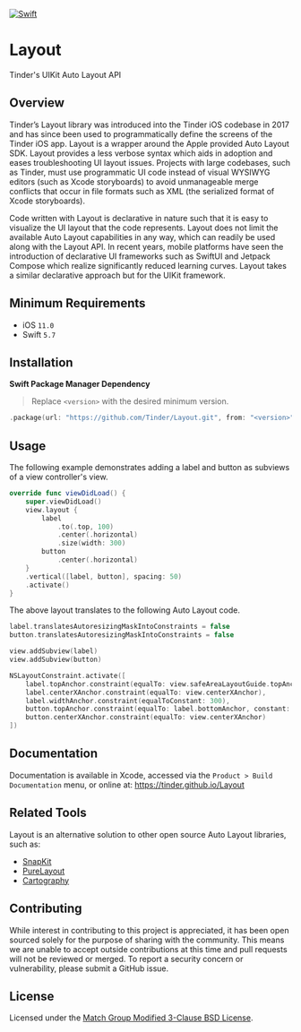 [![Swift](https://github.com/Tinder/Layout/actions/workflows/swift.yml/badge.svg)](https://github.com/Tinder/Layout/actions/workflows/swift.yml)

# Layout

Tinder's UIKit Auto Layout API

## Overview

Tinder’s Layout library was introduced into the Tinder iOS codebase in 2017 and has since been used to programmatically define the screens of the Tinder iOS app. Layout is a wrapper around the Apple provided Auto Layout SDK. Layout provides a less verbose syntax which aids in adoption and eases troubleshooting UI layout issues. Projects with large codebases, such as Tinder, must use programmatic UI code instead of visual WYSIWYG editors (such as Xcode storyboards) to avoid unmanageable merge conflicts that occur in file formats such as XML (the serialized format of Xcode storyboards).

Code written with Layout is declarative in nature such that it is easy to visualize the UI layout that the code represents. Layout does not limit the available Auto Layout capabilities in any way, which can readily be used along with the Layout API. In recent years, mobile platforms have seen the introduction of declarative UI frameworks such as SwiftUI and Jetpack Compose which realize significantly reduced learning curves. Layout takes a similar declarative approach but for the UIKit framework.

## Minimum Requirements

- iOS `11.0`
- Swift `5.7`

## Installation

**Swift Package Manager Dependency**

> Replace `<version>` with the desired minimum version.

```swift
.package(url: "https://github.com/Tinder/Layout.git", from: "<version>")
```

## Usage

The following example demonstrates adding a label and button as subviews of a view controller's view.

```swift
override func viewDidLoad() {
    super.viewDidLoad()
    view.layout {
        label
            .to(.top, 100)
            .center(.horizontal)
            .size(width: 300)
        button
            .center(.horizontal)
    }
    .vertical([label, button], spacing: 50)
    .activate()
}
```

The above layout translates to the following Auto Layout code.

```swift
label.translatesAutoresizingMaskIntoConstraints = false
button.translatesAutoresizingMaskIntoConstraints = false

view.addSubview(label)
view.addSubview(button)

NSLayoutConstraint.activate([
    label.topAnchor.constraint(equalTo: view.safeAreaLayoutGuide.topAnchor, constant: 100),
    label.centerXAnchor.constraint(equalTo: view.centerXAnchor),
    label.widthAnchor.constraint(equalToConstant: 300),
    button.topAnchor.constraint(equalTo: label.bottomAnchor, constant: 50),
    button.centerXAnchor.constraint(equalTo: view.centerXAnchor)
])
```

## Documentation

Documentation is available in Xcode, accessed via the `Product > Build Documentation` menu, or online at: https://tinder.github.io/Layout

## Related Tools

Layout is an alternative solution to other open source Auto Layout libraries, such as:

- [SnapKit](https://github.com/SnapKit/SnapKit)
- [PureLayout](https://github.com/PureLayout/PureLayout)
- [Cartography](https://github.com/robb/Cartography)

## Contributing

While interest in contributing to this project is appreciated, it has been open sourced solely for the purpose of sharing with the community. This means we are unable to accept outside contributions at this time and pull requests will not be reviewed or merged. To report a security concern or vulnerability, please submit a GitHub issue.

## License

Licensed under the [Match Group Modified 3-Clause BSD License](https://github.com/Tinder/Layout/blob/main/LICENSE).
